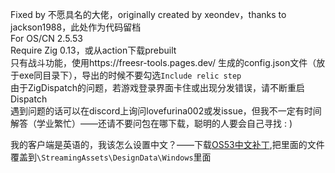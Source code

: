 Fixed by 不愿具名的大佬，originally created by xeondev，thanks to jackson1988，此处作为代码留档<br>
For OS/CN 2.5.53<br>
Require Zig 0.13，或从action下载prebuilt<br>
只有战斗功能，使用https://freesr-tools.pages.dev/ 生成的config.json文件（放于exe同目录下），导出的时候不要勾选`Include relic step`<br>
由于ZigDispatch的问题，若游戏登录界面卡住或出现分发错误，请不断重启Dispatch<br>
遇到问题的话可以在discord上询问lovefurina002或发issue，但我不一定有时间解答（学业繁忙）——还请不要问包在哪下载，聪明的人要会自己寻找 : )<br>

我的客户端是英语的，我该怎么设置中文？——下载[OS53中文补丁](https://github.com/user-attachments/files/17089030/335e19892aab07006c9818679f3bc112.zip),把里面的文件覆盖到`\StreamingAssets\DesignData\Windows`里面
